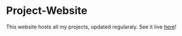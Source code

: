 ﻿# Project-Website
This website hosts all my projects, updated regularaly.
See it live [here](https://phobophobiacodes.github.io/Project-Website/index.html)!
